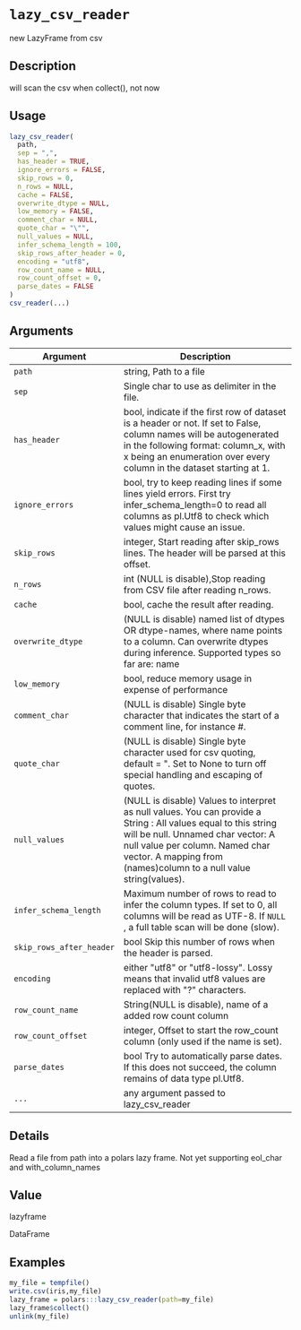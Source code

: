 # `lazy_csv_reader`

new LazyFrame from csv


## Description

will scan the csv when collect(), not now


## Usage

```r
lazy_csv_reader(
  path,
  sep = ",",
  has_header = TRUE,
  ignore_errors = FALSE,
  skip_rows = 0,
  n_rows = NULL,
  cache = FALSE,
  overwrite_dtype = NULL,
  low_memory = FALSE,
  comment_char = NULL,
  quote_char = "\"",
  null_values = NULL,
  infer_schema_length = 100,
  skip_rows_after_header = 0,
  encoding = "utf8",
  row_count_name = NULL,
  row_count_offset = 0,
  parse_dates = FALSE
)
csv_reader(...)
```


## Arguments

Argument      |Description
------------- |----------------
`path`     |     string, Path to a file
`sep`     |     Single char to use as delimiter in the file.
`has_header`     |     bool, indicate if the first row of dataset is a header or not. If set to False, column names will be autogenerated in the following format: column_x, with x being an enumeration over every column in the dataset starting at 1.
`ignore_errors`     |     bool, try to keep reading lines if some lines yield errors. First try infer_schema_length=0 to read all columns as pl.Utf8 to check which values might cause an issue.
`skip_rows`     |     integer, Start reading after skip_rows lines. The header will be parsed at this offset.
`n_rows`     |     int (NULL is disable),Stop reading from CSV file after reading n_rows.
`cache`     |     bool, cache the result after reading.
`overwrite_dtype`     |     (NULL is disable) named list of dtypes OR dtype-names, where name points to a column. Can overwrite dtypes during inference. Supported types so far are: name | alias | polars side dtype "Boolean" | "logical" => DataType::Boolean, "Float32" | "double" => DataType::Float32, "Float64" | "float64" => DataType::Float64, "Int32" | "integer" => DataType::Int32, "Int64" | "integer64" => DataType::Int64, "Utf8" | "character" => DataType::Utf8,
`low_memory`     |     bool, reduce memory usage in expense of performance
`comment_char`     |     (NULL is disable) Single byte character that indicates the start of a comment line, for instance #.
`quote_char`     |     (NULL is disable) Single byte character used for csv quoting, default = ". Set to None to turn off special handling and escaping of quotes.
`null_values`     |     (NULL is disable) Values to interpret as null values. You can provide a String : All values equal to this string will be null. Unnamed char vector: A null value per column. Named char vector.  A mapping from (names)column to a null value string(values).
`infer_schema_length`     |     Maximum number of rows to read to infer the column types. If set to 0, all columns will be read as UTF-8. If `NULL` , a full table scan will be done (slow).
`skip_rows_after_header`     |     bool Skip this number of rows when the header is parsed.
`encoding`     |     either "utf8" or "utf8-lossy". Lossy means that invalid utf8 values are replaced with "?" characters.
`row_count_name`     |     String(NULL is disable), name of a added row count column
`row_count_offset`     |     integer, Offset to start the row_count column (only used if the name is set).
`parse_dates`     |     bool Try to automatically parse dates. If this does not succeed, the column remains of data type pl.Utf8.
`...`     |     any argument passed to lazy_csv_reader


## Details

Read a file from path into a polars lazy frame. Not yet supporting eol_char and with_column_names


## Value

lazyframe
 
 DataFrame


## Examples

```r
my_file = tempfile()
write.csv(iris,my_file)
lazy_frame = polars:::lazy_csv_reader(path=my_file)
lazy_frame$collect()
unlink(my_file)
```


